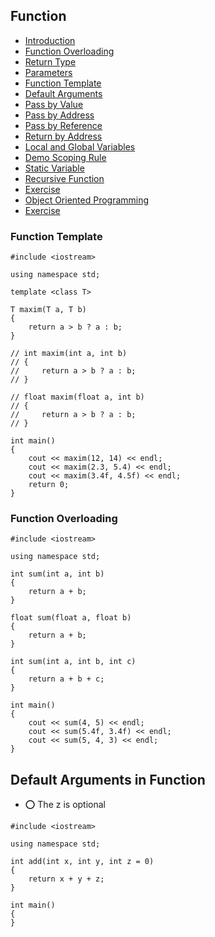 ## Function

- [Introduction]()
- [Function Overloading]()
- [Return Type]()
- [Parameters]()
- [Function Template]()
- [Default Arguments]()
- [Pass by Value]()
- [Pass by Address]()
- [Pass by Reference]()
- [Return by Address]()
- [Local and Global Variables]()
- [Demo Scoping Rule]()
- [Static Variable]()
- [Recursive Function]()
- [Exercise]()
- [Object Oriented Programming]()
- [Exercise]()

<!-- ------------Function Template----------- -->

### Function Template

```
#include <iostream>

using namespace std;

template <class T>

T maxim(T a, T b)
{
    return a > b ? a : b;
}

// int maxim(int a, int b)
// {
//     return a > b ? a : b;
// }

// float maxim(float a, int b)
// {
//     return a > b ? a : b;
// }

int main()
{
    cout << maxim(12, 14) << endl;
    cout << maxim(2.3, 5.4) << endl;
    cout << maxim(3.4f, 4.5f) << endl;
    return 0;
}
```

<!-- ------------Function Overloading----------- -->

### Function Overloading

```
#include <iostream>

using namespace std;

int sum(int a, int b)
{
    return a + b;
}

float sum(float a, float b)
{
    return a + b;
}

int sum(int a, int b, int c)
{
    return a + b + c;
}

int main()
{
    cout << sum(4, 5) << endl;
    cout << sum(5.4f, 3.4f) << endl;
    cout << sum(5, 4, 3) << endl;
}
```

<!-- ------------Default Arguments in Function----------- -->

## Default Arguments in Function

- ⭕ The z is optional
```
#include <iostream>

using namespace std;

int add(int x, int y, int z = 0)
{
    return x + y + z;
}

int main()
{
}
```

<!-- ------------Function Template----------- -->
<!-- ------------Function Template----------- -->


<!-- ------------Default Arguments in Function----------- -->